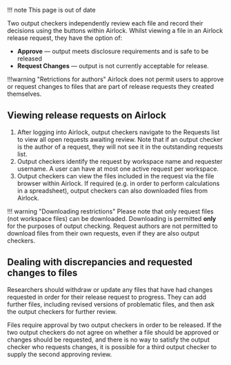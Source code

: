 !!! note
    This page is out of date

Two output checkers independently review each file and record their decisions using the buttons within Airlock.
Whilst viewing a file in an Airlock release request, they have the option of: 

* **Approve** — output meets disclosure requirements and is safe to be released
* **Request Changes** — output is not currently acceptable for release. 

!!!warning "Retrictions for authors"
    Airlock does not permit users to approve or request changes to files that are part of release requests they created themselves.


## Viewing release requests on Airlock

1. After logging into Airlock, output checkers navigate to the Requests list to
   view all open requests awaiting review. Note that if an output checker is the
   author of a request, they will not see it in the outstanding requests list. 
1. Output checkers identify the request by workspace name and requester username. A user
   can have at most one active request per workspace. 
1. Output checkers can view the files included in the request via the file
    browser within Airlock. If required (e.g. in order to perform calculations
    in a spreadsheet), output checkers can also downloaded files from Airlock.

!!! warning "Downloading restrictions" 
    Please note that only request files (not workspace files) can be downloaded.
    Downloading is permitted **only** for the purposes of output checking.
    Request authors are not permitted to download files from their own requests,
    even if they are also output checkers.

## Dealing with discrepancies and requested changes to files

<!-- Output checkers and researchers can add comments on each file group to request
information and discuss discrepancies. Comments are recorded and displayed on the
file group with the user's username and a timestamp. -->

Researchers should withdraw or update any files that have had changes requested in
order for their release request to progress. They can add further files, including
revised versions of problematic files, and then ask the output checkers for further
review.

Files require approval by two output checkers in order to be released. If the two output checkers 
do not agree on whether a file should be approved or changes should be requested,
and there is no way to satisfy the output checker who requests changes, it is possible
for a third output checker to supply the second approving review.
